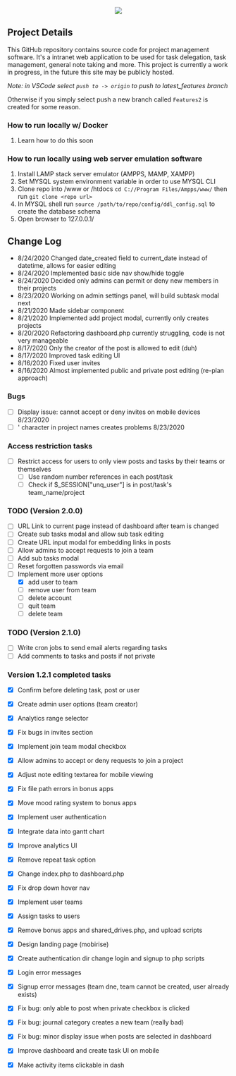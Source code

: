 <p align="center">
  <img src="https://github.com/SatherWS/Consciencec/blob/master/static/logo.png">
</p>

## Project Details
This GitHub repository contains source code for project management software. It's a intranet web application to be used for task delegation, task management, general note taking and more. This project is currently a work in progress, in the future this site may be publicly hosted.

*Note: in VSCode select `push to -> origin` to push to latest_features branch*

Otherwise if you simply select push a new branch called `Features2` is created for some reason.

### How to run locally w/ Docker
1. Learn how to do this soon

### How to run locally using web server emulation software
1. Install LAMP stack server emulator (AMPPS, MAMP, XAMPP)
2. Set MYSQL system environment variable in order to use MYSQL CLI
3. Clone repo into /www or /htdocs `cd C://Program Files/Ampps/www/` then run `git clone <repo url>`
4. In MYSQL shell run `source /path/to/repo/config/ddl_config.sql` to create the database schema
5. Open browser to 127.0.0.1/<repo-name>
   
## Change Log
  * 8/24/2020 Changed date_created field to current_date instead of datetime, allows for easier editing
  * 8/24/2020 Implemented basic side nav show/hide toggle
  * 8/24/2020 Decided only admins can permit or deny new members in their projects
  * 8/23/2020 Working on admin settings panel, will build subtask modal next
  * 8/21/2020 Made sidebar component
  * 8/21/2020 Implemented add project modal, currently only creates projects
  * 8/20/2020 Refactoring dashboard.php currently struggling, code is not very manageable 
  * 8/17/2020 Only the creator of the post is allowed to edit (duh)
  * 8/17/2020 Improved task editing UI
  * 8/16/2020 Fixed user invites
  * 8/16/2020 Almost implemented public and private post editing (re-plan approach)

### Bugs
  - [ ] Display issue: cannot accept or deny invites on mobile devices 8/23/2020
  - [ ] ' character in project names creates problems 8/23/2020
  
### Access restriction tasks
- [ ] Restrict access for users to only view posts and tasks by their teams or themselves
  - [ ] Use random number references in each post/task
  - [ ] Check if $_SESSION["unq_user"] is in post/task's team_name/project

### TODO (Version 2.0.0)
- [ ] URL Link to current page instead of dashboard after team is changed
- [ ] Create sub tasks modal and allow sub task editing
- [ ] Create URL input modal for embedding links in posts
- [ ] Allow admins to accept requests to join a team
- [ ] Add sub tasks modal
- [ ] Reset forgotten passwords via email
- [ ] Implement more user options
  - [X] add user to team
  - [ ] remove user from team
  - [ ] delete account 
  - [ ] quit team
  - [ ] delete team

### TODO (Version 2.1.0)
- [ ] Write cron jobs to send email alerts regarding tasks
- [ ] Add comments to tasks and posts if not private
  
### Version 1.2.1 completed tasks
- [X] Confirm before deleting task, post or user
- [X] Create admin user options (team creator)
- [X] Analytics range selector
- [X] Fix bugs in invites section
- [X] Implement join team modal checkbox
- [X] Allow admins to accept or deny requests to join a project
- [X] Adjust note editing textarea for mobile viewing
- [X] Fix file path errors in bonus apps
- [X] Move mood rating system to bonus apps
- [X] Implement user authentication
- [X] Integrate data into gantt chart 
- [X] Improve analytics UI
- [X] Remove repeat task option
- [X] Change index.php to dashboard.php
- [X] Fix drop down hover nav
- [X] Implement user teams
- [X] Assign tasks to users
- [X] Remove bonus apps and shared_drives.php, and upload scripts
- [X] Design landing page (mobirise)
- [X] Create authentication dir change login and signup to php scripts
- [X] Login error messages
- [X] Signup error messages (team dne, team cannot be created, user already exists)
- [X] Fix bug: only able to post when private checkbox is clicked
- [X] Fix bug: journal category creates a new team (really bad)
- [X] Fix bug: minor display issue when posts are selected in dashboard
- [X] Improve dashboard and create task UI on mobile
- [X] Make activity items clickable in dash
  
